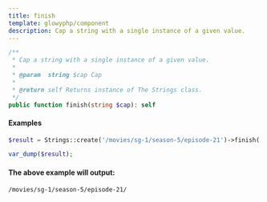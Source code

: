 ```yaml
---
title: finish
template: glowyphp/component
description: Cap a string with a single instance of a given value.
---
```


```php
/**
 * Cap a string with a single instance of a given value.
 *
 * @param  string $cap Cap
 *
 * @return self Returns instance of The Strings class.
 */
public function finish(string $cap): self
```

#### Examples

```php
$result = Strings::create('/movies/sg-1/season-5/episode-21')->finish('/');

var_dump($result);
```

#### The above example will output:

```text
/movies/sg-1/season-5/episode-21/
```
